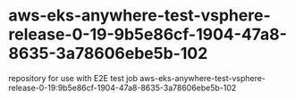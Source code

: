 # aws-eks-anywhere-test-vsphere-release-0-19-9b5e86cf-1904-47a8-8635-3a78606ebe5b-102
repository for use with E2E test job aws-eks-anywhere-test-vsphere-release-0-19:9b5e86cf-1904-47a8-8635-3a78606ebe5b-102
